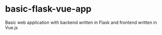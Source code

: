 # basic-flask-vue-app
Basic web application with backend written in Flask and frontend written in Vue.js
